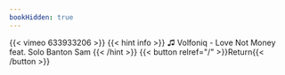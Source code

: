 ```yaml
---
bookHidden: true
---
```


{{< vimeo 633933206 >}}
{{< hint info >}}
♫ Volfoniq - Love Not Money feat. Solo Banton Sam
{{< /hint >}}
{{< button relref="/" >}}Return{{< /button >}}
